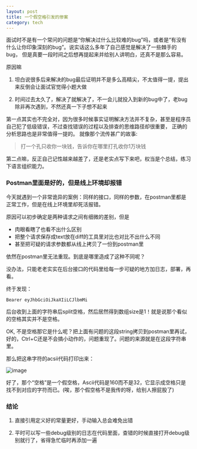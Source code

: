 ```yaml
---
layout: post
title: 一个假空格引发的惨案
category: tech
---
```


面试时不是有一个常问的问题是“你解决过什么比较难的bug”吗，或者是“有没有什么让你印象深刻的bug”。说实话这么多年了自己感觉是解决了一些棘手的bug，
但是真要一段时间之后想再提起来并给别人讲明白，还真不是那么容易。

原因嘛

1. 坦白说很多后来解决的bug最后证明并不是多么高精尖，不太值得一提，提出来反倒会让面试官觉得小题大做

2. 时间过去太久了，解决了就解决了，不一会儿就投入到新的bug中了，老bug除非再次遇到，不然还真一下子想不起来 

第一点其实也不完全对，因为很多时候事实证明解决方法并不复杂，甚至是程序员自己犯了低级错误，不过查找错误的过程以及排查的思维路径却很重要，
正确的分析思路也是非常值得一提的。 就像那个流传甚广的故事:
> 打一个孔只收你一块钱，告诉你在哪里打孔收你1万块钱

第二点嘛，反正自己记性越来越差了，还是老实点写下来吧，权当是个总结，练习下语言组织能力。

### Postman里面是好的，但是线上环境却报错

今天就遇到一个非常诡异的案例：同样的接口，同样的参数，在postman里都是正常工作，但是在线上环境里却死活报错。

原因可以初步确定是两种请求之间有细微的差别，但是

- 肉眼看瞎了也看不出什么区别
- 把整个请求保存成text放在diff的工具里对比也对比不出什么不同
- 甚至把可疑的请求参数都从线上拷贝了一份到postman里

依然在postman里无法重现。到底是哪里造成了这种不同呢？

没办法，只能老老实实在后台接口的代码里给每一步可疑的地方加日志，部署，再看。

终于发现：

```
Bearer eyJhbGciOiJkaXIiLCJlbmMi
```

后台收到上面的字符串后split空格，然后居然得到数组size是1！就是说那个看似的空格其实并不是空格。

OK, 不是空格那它是什么呢？把上面有问题的这段string拷贝到postman里再试，好的，Ctrl+C还是不会搞小动作的，问题重现了。问题的来源就是在这段字符串里。

那么把这串字符的acsii代码打印出来：

![image](https://nsaufw.dm.files.1drv.com/y4m8uGa1Tt-T6mcJrMdUlNbQ4M5uk6Xsis1FhRWI1hLDOsZ6jK8GTPMpLgSIra0wD1_Z5jKKDGwqMR6JdfeGHq7mDrLMyC-Nq6pcelbIiPDGvWjUwphZtYC76juOaqeFdwQB1adk5DfTaNQ05d0CyjNGw_lRcEzSwKc4V9hJSwoEZBAf7oju0-Q_u6zFZ7rfHKw?width=129&height=376&cropmode=none)

好了，那个“空格”是一个假空格，Ascii代码是160而不是32，它显示成空格只是找不到对应的字符而已。(唉，那个假空格不是我传的呀，给别人擦屁股了)

### 结论

1. 直接引用定义好的常量更好，手动输入总会难免出错

2. 平时可以写一些debug级别的日志在代码里面，查错的时候直接打开debug级别就行了，省得急忙临时再添加一遍
